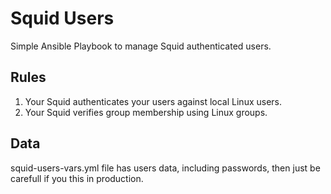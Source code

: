 # Squid Users
Simple Ansible Playbook to manage Squid authenticated users.

## Rules
1. Your Squid authenticates your users against local Linux users.
2. Your Squid verifies group membership using Linux groups.

## Data
squid-users-vars.yml file has users data, including passwords, then just be carefull if you this in production.
